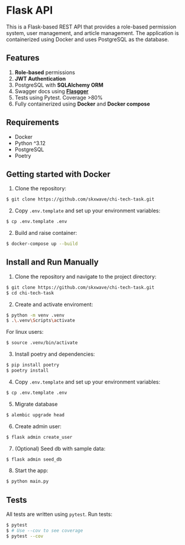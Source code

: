 # Flask API
This is a Flask-based REST API that provides a role-based permission system, user management, and article management. The application is containerized using Docker and uses PostgreSQL as the database.

## Features

1. **Role-based** permissions
2. **JWT Authentication**
3. PostgreSQL with **SQLAlchemy ORM**
4. Swagger docs using **[Flasgger](https://github.com/flasgger/flasgger)**
5. Tests using Pytest. Coverage >80%
6. Fully containerized using **Docker** and **Docker compose**

## Requirements

- Docker
- Python ^3.12
- PostgreSQL
- Poetry

## Getting started with Docker

1. Clone the repository:
```bash
$ git clone https://github.com/skxwave/chi-tech-task.git
```
2. Copy ```.env.template``` and set up your environment variables:
```bash
$ cp .env.template .env
```
2. Build and raise container:
```bash
$ docker-compose up --build
```

## Install and Run Manually

1. Clone the repository and navigate to the project directory:
```bash
$ git clone https://github.com/skxwave/chi-tech-task.git
$ cd chi-tech-task
```
2. Create and activate enviroment:
```bash
$ python -m venv .venv
$ .\.venv\Scripts\activate
```
For linux users:
```bash
$ source .venv/bin/activate
```
3. Install poetry and dependencies:
```bash
$ pip install poetry
$ poetry install
```
4. Copy ```.env.template``` and set up your environment variables:
```bash
$ cp .env.template .env
```
5. Migrate database
```bash
$ alembic upgrade head
```
6. Create admin user:
```bash
$ flask admin create_user
```
7. (Optional) Seed db with sample data:
```bash
$ flask admin seed_db
```
8. Start the app:
```bash
$ python main.py
```

## Tests

All tests are written using ```pytest```. Run tests:
```bash
$ pytest
$ # Use --cov to see coverage
$ pytest --cov
```